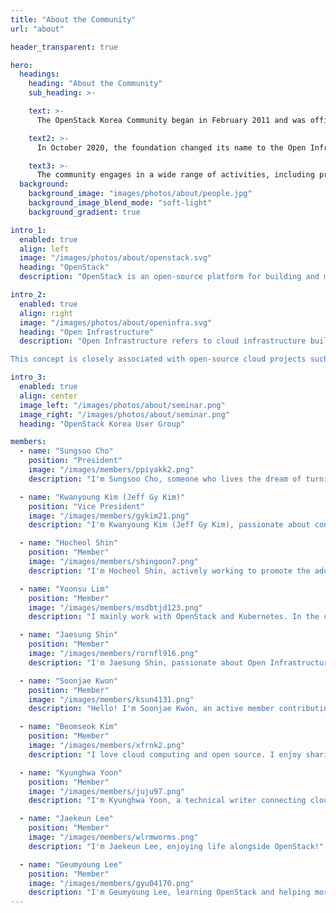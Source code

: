 ```yaml
---
title: "About the Community"
url: "about"

header_transparent: true

hero:
  headings:
    heading: "About the Community"
    sub_heading: >-

    text: >-
      The OpenStack Korea Community began in February 2011 and was officially recognized as a community by the OpenStack Foundation in September 2012. Since then, it has grown alongside OpenStack, the open-source software platform for building cloud infrastructure.

    text2: >-
      In October 2020, the foundation changed its name to the Open Infrastructure Foundation. In alignment with this change, the Korean community also adopted the official name "Open Infrastructure Korea User Group."

    text3: >-
      The community engages in a wide range of activities, including providing online community and documentation services, organizing seminars and conferences, and running study groups, research projects, and development initiatives related to OpenStack and other open-source technologies.
  background:
    background_image: "images/photos/about/people.jpg"
    background_image_blend_mode: "soft-light"
    background_gradient: true

intro_1:
  enabled: true
  align: left
  image: "/images/photos/about/openstack.svg"
  heading: "OpenStack"
  description: "OpenStack is an open-source platform for building and managing cloud infrastructure. It primarily supports IaaS (Infrastructure as a Service) environments and is designed to efficiently manage cloud resources such as virtual machines (VMs), storage, and networking."

intro_2:
  enabled: true
  align: right
  image: "/images/photos/about/openinfra.svg"
  heading: "Open Infrastructure"
  description: "Open Infrastructure refers to cloud infrastructure built on open-source technologies. It represents an approach to building and managing IT resources—such as data centers, cloud services, networking, and storage—using open standards and open-source tools. It offers flexibility, scalability, and cost efficiency while allowing organizations to independently build their own cloud infrastructure.

This concept is closely associated with open-source cloud projects such as OpenStack, Kubernetes, Ceph, and Terraform."

intro_3:
  enabled: true
  align: center
  image_left: "/images/photos/about/seminar.png"
  image_right: "/images/photos/about/seminar.png"
  heading: "OpenStack Korea User Group"

members:
  - name: "Sungsoo Cho"
    position: "President"
    image: "/images/members/ppiyakk2.png"
    description: "I'm Sungsoo Cho, someone who lives the dream of turning a passion for OpenStack into a career."

  - name: "Kwanyoung Kim (Jeff Gy Kim)"
    position: "Vice President"
    image: "/images/members/gykim21.png"
    description: "I'm Kwanyoung Kim (Jeff Gy Kim), passionate about continuous growth, change, and collaborative open-source activities."

  - name: "Hocheol Shin"
    position: "Member"
    image: "/images/members/shingoon7.png"
    description: "I'm Hocheol Shin, actively working to promote the adoption of Open Infrastructure."

  - name: "Yoonsu Lim"
    position: "Member"
    image: "/images/members/msdbtjd123.png"
    description: "I mainly work with OpenStack and Kubernetes. In the community, I contribute to infrastructure management and OpenStack development."

  - name: "Jaesung Shin"
    position: "Member"
    image: "/images/members/rornfl916.png"
    description: "I'm Jaesung Shin, passionate about Open Infrastructure and community involvement."

  - name: "Soonjae Kwon"
    position: "Member"
    image: "/images/members/ksun4131.png"
    description: "Hello! I'm Soonjae Kwon, an active member contributing to technical exchanges and organizing seminars."

  - name: "Beomseok Kim"
    position: "Member"
    image: "/images/members/xfrnk2.png"
    description: "I love cloud computing and open source. I enjoy sharing knowledge and growing through community contributions and outreach."

  - name: "Kyunghwa Yoon"
    position: "Member"
    image: "/images/members/juju97.png"
    description: "I'm Kyunghwa Yoon, a technical writer connecting cloud and documentation, and a fan of OpenStack."

  - name: "Jaekeun Lee"
    position: "Member"
    image: "/images/members/wlrmworms.png"
    description: "I'm Jaekeun Lee, enjoying life alongside OpenStack!"

  - name: "Geumyoung Lee"
    position: "Member"
    image: "/images/members/gyu04170.png"
    description: "I'm Geumyoung Lee, learning OpenStack and helping more people engage with and make use of it through community activities."
---
```

